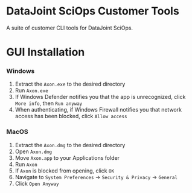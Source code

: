 # DataJoint SciOps Customer Tools

A suite of customer CLI tools for DataJoint SciOps.

# GUI Installation

### Windows
1. Extract the `Axon.exe` to the desired directory
2. Run `Axon.exe`
3. If Windows Defender notifies you that the app is unrecognized, click `More info`, then `Run anyway`
4. When authenticating, if Windows Firewall notifies you that network access has been blocked, click `Allow access`

### MacOS
1. Extract the `Axon.dmg` to the desired directory
2. Open `Axon.dmg`
3. Move `Axon.app` to your Applications folder
4. Run `Axon`
5. If `Axon` is blocked from opening, click `OK`
6. Navigate to `System Preferences` -> `Security & Privacy` -> `General`
8. Click `Open Anyway`